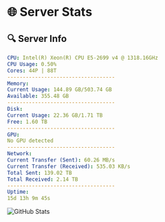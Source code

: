 # 🌐 Server Stats
## 🔍 Server Info
```yaml
CPU: Intel(R) Xeon(R) CPU E5-2699 v4 @ 1318.16GHz
CPU Usage: 0.50%
Cores: 44P | 88T
-----------------------------------
Memory:
Current Usage: 144.89 GB/503.74 GB
Available: 355.48 GB
-----------------------------------
Disk:
Current Usage: 22.36 GB/1.71 TB
Free: 1.60 TB
-----------------------------------
GPU:
No GPU detected
-----------------------------------
Network:
Current Transfer (Sent): 60.26 MB/s
Current Transfer (Received): 535.03 KB/s
Total Sent: 139.02 TB
Total Received: 2.14 TB
-----------------------------------
Uptime:
15d 13h 9m 45s
```
![GitHub Stats](https://img.shields.io/badge/Updated-2025-02-23_11:53:03-blue)